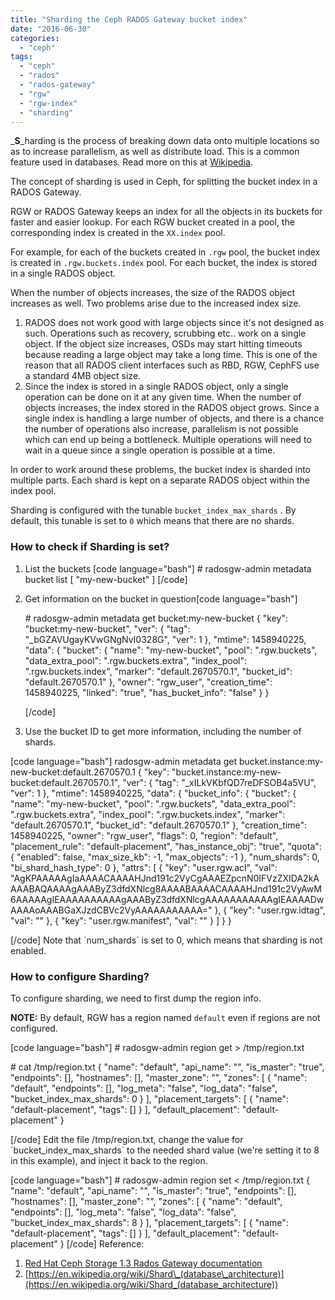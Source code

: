 ```yaml
---
title: "Sharding the Ceph RADOS Gateway bucket index"
date: "2016-06-30"
categories: 
  - "ceph"
tags: 
  - "ceph"
  - "rados"
  - "rados-gateway"
  - "rgw"
  - "rgw-index"
  - "sharding"
---
```


_**S**_harding is the process of breaking down data onto multiple locations so as to increase parallelism, as well as distribute load. This is a common feature used in databases. Read more on this at [Wikipedia](https://en.wikipedia.org/wiki/Shard_(database_architecture)).

The concept of sharding is used in Ceph, for splitting the bucket index in a RADOS Gateway.

RGW or RADOS Gateway keeps an index for all the objects in its buckets for faster and easier lookup. For each RGW bucket created in a pool, the corresponding index is created in the `XX.index` pool.

For example, for each of the buckets created in `.rgw` pool, the bucket index is created in `.rgw.buckets.index` pool. For each bucket, the index is stored in a single RADOS object.

When the number of objects increases, the size of the RADOS object increases as well. Two problems arise due to the increased index size.

1. RADOS does not work good with large objects since it's not designed as such. Operations such as recovery, scrubbing etc.. work on a single object. If the object size increases, OSDs may start hitting timeouts because reading a large object may take a long time. This is one of the reason that all RADOS client interfaces such as RBD, RGW, CephFS use a standard 4MB object size.
2. Since the index is stored in a single RADOS object, only a single operation can be done on it at any given time. When the number of objects increases, the index stored in the RADOS object grows. Since a single index is handling a large number of objects, and there is a chance the number of operations also increase, parallelism is not possible which can end up being a bottleneck. Multiple operations will need to wait in a queue since a single operation is possible at a time.

In order to work around these problems, the bucket index is sharded into multiple parts. Each shard is kept on a separate RADOS object within the index pool.

Sharding is configured with the tunable `bucket_index_max_shards` . By default, this tunable is set to `0` which means that there are no shards.

### How to check if Sharding is set?

1. List the buckets \[code language="bash"\] # radosgw-admin metadata bucket list \[ "my-new-bucket" \] \[/code\]
2. Get information on the bucket in question\[code language="bash"\]
    
    \# radosgw-admin metadata get bucket:my-new-bucket { "key": "bucket:my-new-bucket", "ver": { "tag": "\_bGZAVUgayKVwGNgNvI0328G", "ver": 1 }, "mtime": 1458940225, "data": { "bucket": { "name": "my-new-bucket", "pool": ".rgw.buckets", "data\_extra\_pool": ".rgw.buckets.extra", "index\_pool": ".rgw.buckets.index", "marker": "default.2670570.1", "bucket\_id": "default.2670570.1" }, "owner": "rgw\_user", "creation\_time": 1458940225, "linked": "true", "has\_bucket\_info": "false" } }
    
    \[/code\]
3. Use the bucket ID to get more information, including the number of shards.

\[code language="bash"\] radosgw-admin metadata get bucket.instance:my-new-bucket:default.2670570.1 { "key": "bucket.instance:my-new-bucket:default.2670570.1", "ver": { "tag": "\_xILkVKbfQD7reDFSOB4a5VU", "ver": 1 }, "mtime": 1458940225, "data": { "bucket\_info": { "bucket": { "name": "my-new-bucket", "pool": ".rgw.buckets", "data\_extra\_pool": ".rgw.buckets.extra", "index\_pool": ".rgw.buckets.index", "marker": "default.2670570.1", "bucket\_id": "default.2670570.1" }, "creation\_time": 1458940225, "owner": "rgw\_user", "flags": 0, "region": "default", "placement\_rule": "default-placement", "has\_instance\_obj": "true", "quota": { "enabled": false, "max\_size\_kb": -1, "max\_objects": -1 }, "num\_shards": 0, "bi\_shard\_hash\_type": 0 }, "attrs": \[ { "key": "user.rgw.acl", "val": "AgKPAAAAAgIaAAAACAAAAHJnd191c2VyCgAAAEZpcnN0IFVzZXIDA2kAAAABAQAAAAgAAAByZ3dfdXNlcg8AAAABAAAACAAAAHJnd191c2VyAwM6AAAAAgIEAAAAAAAAAAgAAAByZ3dfdXNlcgAAAAAAAAAAAgIEAAAADwAAAAoAAABGaXJzdCBVc2VyAAAAAAAAAAA=" }, { "key": "user.rgw.idtag", "val": "" }, { "key": "user.rgw.manifest", "val": "" } \] } }

\[/code\] Note that \`num\_shards\` is set to 0, which means that sharding is not enabled.

### How to configure Sharding?

To configure sharding, we need to first dump the region info.

**NOTE:** By default, RGW has a region named `default` even if regions are not configured.

\[code language="bash"\] # radosgw-admin region get > /tmp/region.txt

\# cat /tmp/region.txt { "name": "default", "api\_name": "", "is\_master": "true", "endpoints": \[\], "hostnames": \[\], "master\_zone": "", "zones": \[ { "name": "default", "endpoints": \[\], "log\_meta": "false", "log\_data": "false", "bucket\_index\_max\_shards": 0 } \], "placement\_targets": \[ { "name": "default-placement", "tags": \[\] } \], "default\_placement": "default-placement" }

\[/code\] Edit the file /tmp/region.txt, change the value for \`bucket\_index\_max\_shards\` to the needed shard value (we're setting it to 8 in this example), and inject it back to the region.

\[code language="bash"\] # radosgw-admin region set < /tmp/region.txt { "name": "default", "api\_name": "", "is\_master": "true", "endpoints": \[\], "hostnames": \[\], "master\_zone": "", "zones": \[ { "name": "default", "endpoints": \[\], "log\_meta": "false", "log\_data": "false", "bucket\_index\_max\_shards": 8 } \], "placement\_targets": \[ { "name": "default-placement", "tags": \[\] } \], "default\_placement": "default-placement" } \[/code\] Reference:

1. [Red Hat Ceph Storage 1.3 Rados Gateway documentation](https://access.redhat.com/documentation/en/red-hat-ceph-storage/version-1.3/red-hat-ceph-storage-13-ceph-object-gateway-for-rhel-x86-64/#configure-bucket-sharding)
2. [https://en.wikipedia.org/wiki/Shard\_(database\_architecture)](https://en.wikipedia.org/wiki/Shard_(database_architecture))

